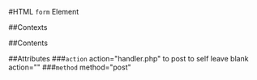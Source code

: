 #HTML `form` Element

##Contexts

##Contents

##Attributes
###`action`
 action="handler.php"
to post to self leave blank
 action=""
###`method`
 method="post"
